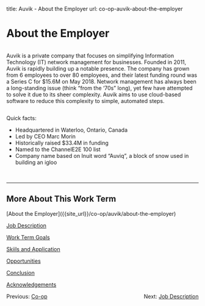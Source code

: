 title: Auvik - About the Employer
url: co-op-auvik-about-the-employer

<h1 class="u-lead center">About the Employer</h1>

<img class="left-aligned" src="{{ url_for('static', filename='images/auvik/logo.png') }}" alt="">

Auvik is a private company that focuses on simplifying Information Technology (IT)
network management for businesses. Founded in 2011, Auvik is rapidly building up a
notable presence. The company has grown from 6 employees to over 80 employees,
and their latest funding round was a Series C for $15.6M on May 2018. Network management
has always been a long-standing issue (think “from the ‘70s” long), yet few have
attempted to solve it due to its sheer complexity. Auvik aims to use cloud-based
software to reduce this complexity to simple, automated steps.

<img class="right-aligned" src="{{ url_for('static', filename='images/auvik/mascot.png') }}" alt="">

Quick facts:

 * Headquartered in Waterloo, Ontario, Canada
 * Led by CEO Marc Morin
 * Historically raised $33.4M in funding
 * Named to the ChannelE2E 100 list
 * Company name based on Inuit word “Auviq”, a block of snow used in building an igloo

<br>
<hr>

<h2 class="u-sublead">More About This Work Term</h2>

<span class='active'>
  [About the Employer]({{site_url}}/co-op/auvik/about-the-employer)
</span>

[Job Description]({{site_url}}/co-op/auvik/job-description)

[Work Term Goals]({{site_url}}/co-op/auvik/work-term-goals)

[Skiils and Application]({{site_url}}/co-op/auvik/skills-and-application)

[Opportunities]({{site_url}}/co-op/auvik/opportunities)

[Conclusion]({{site_url}}/co-op/auvik/conclusion)

[Acknowledgements]({{site_url}}/co-op/auvik/acknowledgements)

<div style="float: left;">
  Previous: <a href="{{ site_url }}/co-op">Co-op</a>
</div>

<div style="float: right;">
  Next: <a href="{{ site_url }}/co-op/auvik/job-description">Job Description</a>
</div>
